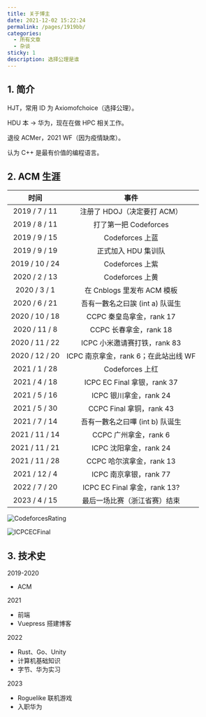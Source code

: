```yaml
---
title: 关于博主
date: 2021-12-02 15:22:24
permalink: /pages/1919bb/
categories:
  - 所有文章
  - 杂谈
sticky: 1
description: 选择公理是谁
---
```


## 1. 简介

HJT，常用 ID 为 Axiomofchoice（选择公理）。

HDU 本 -> 华为，现在在做 HPC 相关工作。

退役 ACMer，2021 WF（因为疫情缺席）。

认为 C++ 是最有价值的编程语言。

## 2. ACM 生涯

|      时间      |                 事件                 |
| :------------: | :----------------------------------: |
| 2019 /  7 / 11 |     注册了 HDOJ（决定要打 ACM）      |
| 2019 /  8 / 11 |        打了第一把 Codeforces         |
| 2019 /  9 / 15 |           Codeforces 上蓝            |
| 2019 /  9 / 19 |         正式加入 HDU 集训队          |
| 2019 / 10 / 24 |           Codeforces 上紫            |
| 2020 /  2 / 13 |           Codeforces 上黄            |
| 2020 /  3 /  1 |      在 Cnblogs 里发布 ACM 模板      |
| 2020 /  6 / 21 |   吾有一數名之曰誒 (int a) 队诞生    |
| 2020 / 10 / 18 |       CCPC 秦皇岛拿金，rank 17       |
| 2020 / 11 /  8 |        CCPC 长春拿金，rank 18        |
| 2020 / 11 / 22 |     ICPC 小米邀请赛打铁，rank 83     |
| 2020 / 12 / 20 | ICPC 南京拿金，rank 6；在此站出线 WF |
| 2021 /  1 / 28 |           Codeforces 上红            |
| 2021 /  4 / 18 |     ICPC EC Final 拿银，rank 37      |
| 2021 /  5 / 16 |        ICPC 银川拿金，rank 24        |
| 2021 /  5 / 30 |       CCPC Final 拿铜，rank 43       |
| 2021 /  7 / 14 |   吾有一數名之曰嗶 (int b) 队诞生    |
| 2021 / 11 / 14 |        CCPC 广州拿金，rank 6         |
| 2021 / 11 / 21 |        ICPC 沈阳拿金，rank 24        |
| 2021 / 11 / 28 |       CCPC 哈尔滨拿金，rank 13       |
| 2021 / 12 /  4 |        ICPC 南京拿银，rank 77        |
| 2022 /  7 / 20 |     ICPC EC Final 拿金，rank 13?     |
| 2023 /  4 / 15 |     最后一场比赛（浙江省赛）结束     |

![CodeforcesRating](/img/CodeforcesRating.png)

![ICPCECFinal](/img/ICPCECFinal.jpg)

## 3. 技术史

2019-2020

- ACM

2021

- 前端
- Vuepress 搭建博客

2022

- Rust、Go、Unity
- 计算机基础知识
- 字节、华为实习

2023

- Roguelike 联机游戏
- 入职华为
